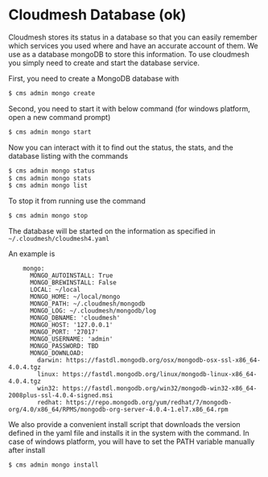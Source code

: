 # Cloudmesh Database (ok)

Cloudmesh stores its status in a database so that you can easily remember which
services you used where and have an accurate account of them. We use as a
database mongoDB to store this information. To use cloudmesh you simply need to
create and start the database service.

First, you need to create a MongoDB database with

```bash
$ cms admin mongo create
```
Second, you need to start it with below command (for windows platform, open a new command prompt)

```bash
$ cms admin mongo start
```

Now you can interact with it to find out the status, the stats, and the database
listing with the commands

```bash
$ cms admin mongo status
$ cms admin mongo stats
$ cms admin mongo list
```

To stop it from running use the command

```bash
$ cms admin mongo stop
```

The database will be started on the information as specified in
`~/.cloudmesh/cloudmesh4.yaml`

An example is


```
    mongo:
      MONGO_AUTOINSTALL: True
      MONGO_BREWINSTALL: False
      LOCAL: ~/local
      MONGO_HOME: ~/local/mongo
      MONGO_PATH: ~/.cloudmesh/mongodb
      MONGO_LOG: ~/.cloudmesh/mongodb/log
      MONGO_DBNAME: 'cloudmesh'
      MONGO_HOST: '127.0.0.1'
      MONGO_PORT: '27017'
      MONGO_USERNAME: 'admin'
      MONGO_PASSWORD: TBD
      MONGO_DOWNLOAD:
        darwin: https://fastdl.mongodb.org/osx/mongodb-osx-ssl-x86_64-4.0.4.tgz
        linux: https://fastdl.mongodb.org/linux/mongodb-linux-x86_64-4.0.4.tgz
        win32: https://fastdl.mongodb.org/win32/mongodb-win32-x86_64-2008plus-ssl-4.0.4-signed.msi
        redhat: https://repo.mongodb.org/yum/redhat/7/mongodb-org/4.0/x86_64/RPMS/mongodb-org-server-4.0.4-1.el7.x86_64.rpm
```

We also provide a convenient install script that downloads the version defined
in the yaml file and installs it in the system with the command. In case of windows platform, 
you will have to set the PATH variable manually after install

```bash
$ cms admin mongo install
```

